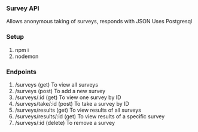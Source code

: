 ### Survey API
Allows anonymous taking of surveys, responds with JSON
Uses Postgresql

### Setup
1) npm i
2) nodemon

### Endpoints
1) /surveys (get) To view all surveys
2) /surveys (post) To add a new survey
3) /surveys/:id (get) To view one survey by ID
4) /surveys/take/:id (post) To take a survey by ID
5) /surveys/results (get) To view results of all surveys
6) /surveys/results/:id (get) To view results of a specific survey
7) /surveys/:id (delete) To remove a survey